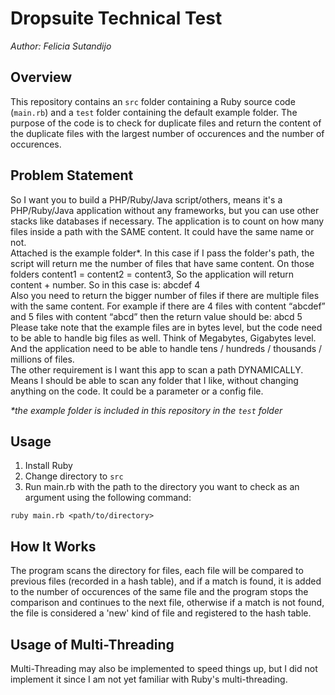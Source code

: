# Dropsuite Technical Test
_Author: Felicia Sutandijo_

## Overview
This repository contains an `src` folder containing a Ruby source code (`main.rb`) and a `test` folder containing the default example folder. The purpose of the code is to check for duplicate files and return the content of the duplicate files with the largest number of occurences and the number of occurences.

## Problem Statement
So I want you to build a PHP/Ruby/Java script/others, means it's a PHP/Ruby/Java application without any frameworks, but you can use other stacks like databases if necessary. The application is to count on how many files inside a path with the SAME content. It could have the same name or not.  
Attached is the example folder*. In this case if I pass the folder's path, the script will return me the number of files that have same content. On those folders content1 = content2 = content3, So the application will return content + number. So in this case is: abcdef 4  
Also you need to return the bigger number of files if there are multiple files with the same content. For example if there are 4 files with content “abcdef” and 5 files with content “abcd” then the return value should be: abcd 5  
Please take note that the example files are in bytes level, but the code need to be able to handle big files as well. Think of Megabytes, Gigabytes level. And the application need to be able to handle tens / hundreds / thousands / millions of files.  
The other requirement is I want this app to scan a path DYNAMICALLY. Means I should be able to scan any folder that I like, without changing anything on the code. It could be a parameter or a config file.  

_*the example folder is included in this repository in the `test` folder_

## Usage
1. Install Ruby
2. Change directory to `src`
3. Run main.rb with the path to the directory you want to check as an argument using the following command:
```
ruby main.rb <path/to/directory>
```

## How It Works
The program scans the directory for files, each file will be compared to previous files (recorded in a hash table), and if a match is found, it is added to the number of occurences of the same file and the program stops the comparison and continues to the next file, otherwise if a match is not found, the file is considered a 'new' kind of file and registered to the hash table.

## Usage of Multi-Threading
Multi-Threading may also be implemented to speed things up, but I did not implement it since I am not yet familiar with Ruby's multi-threading.